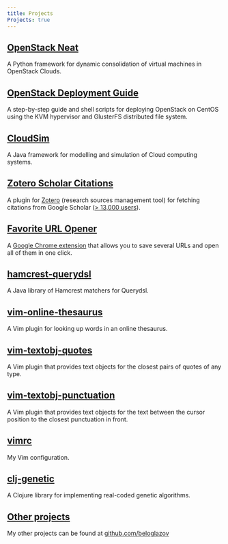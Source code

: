```yaml
---
title: Projects
Projects: true
---
```


## [OpenStack Neat](http://openstack-neat.org/)

A Python framework for dynamic consolidation of virtual machines in OpenStack
Clouds.


## [OpenStack Deployment Guide](https://github.com/beloglazov/openstack-centos-kvm-glusterfs)

A step-by-step guide and shell scripts for deploying OpenStack on CentOS using
the KVM hypervisor and GlusterFS distributed file system.


## [CloudSim](http://code.google.com/p/cloudsim/)

A Java framework for modelling and simulation of Cloud computing systems.


## [Zotero Scholar Citations](https://github.com/beloglazov/zotero-scholar-citations)

A plugin for [Zotero](http://www.zotero.org/) (research sources management tool)
for fetching citations from Google Scholar ([> 13,000
users](https://addons.mozilla.org/en-US/firefox/addon/14667/)).


## [Favorite URL Opener](https://github.com/beloglazov/chrome-url-opener)

A [Google Chrome
extension](https://chrome.google.com/webstore/detail/fmaghpidamhgpflfpekegcleapoapjba)
that allows you to save several URLs and open all of them in one click.


## [hamcrest-querydsl](https://github.com/beloglazov/hamcrest-querydsl)

A Java library of Hamcrest matchers for Querydsl.


## [vim-online-thesaurus](https://github.com/beloglazov/vim-online-thesaurus)

A Vim plugin for looking up words in an online thesaurus.


## [vim-textobj-quotes](https://github.com/beloglazov/vim-textobj-quotes)

A Vim plugin that provides text objects for the closest pairs of quotes of any
type.


## [vim-textobj-punctuation](https://github.com/beloglazov/vim-textobj-punctuation)

A Vim plugin that provides text objects for the text between the cursor position
to the closest punctuation in front.


## [vimrc](https://github.com/beloglazov/vimrc)

My Vim configuration.


## [clj-genetic](https://github.com/beloglazov/clj-genetic)

A Clojure library for implementing real-coded genetic algorithms.


## [Other projects](https://github.com/beloglazov/)

My other projects can be found at
[github.com/beloglazov](https://github.com/beloglazov/)

